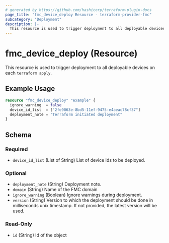 ```yaml
---
# generated by https://github.com/hashicorp/terraform-plugin-docs
page_title: "fmc_device_deploy Resource - terraform-provider-fmc"
subcategory: "Deployment"
description: |-
  This resource is used to trigger deployment to all deployable devices on each terraform apply.
---
```


# fmc_device_deploy (Resource)

This resource is used to trigger deployment to all deployable devices on each `terraform apply`.

## Example Usage

```terraform
resource "fmc_device_deploy" "example" {
  ignore_warning  = false
  device_id_list  = ["2fe9063e-8bd5-11ef-9475-e4aeac78cf37"]
  deployment_note = "Terraform initiated deployment"
}
```

<!-- schema generated by tfplugindocs -->
## Schema

### Required

- `device_id_list` (List of String) List of device Ids to be deployed.

### Optional

- `deployment_note` (String) Deployment note.
- `domain` (String) Name of the FMC domain
- `ignore_warning` (Boolean) Ignore warnings during deployment.
- `version` (String) Version to which the deployment should be done in milliseconds unix timestamp. If not provided, the latest version will be used.

### Read-Only

- `id` (String) Id of the object
